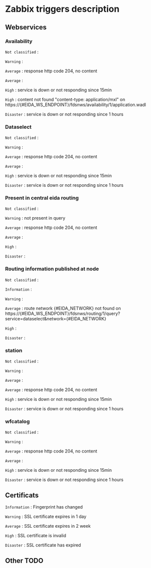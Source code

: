 #  Zabbix triggers description
## Webservices
### Availability

`Not classified` :

`Warning` : 

`Average` : response http code 204, no content

`Average` : 

`High` : service is down or not responding since 15min

`High` : content not found "content-type: application/mxl" on https://{#EIDA_WS_ENDPOINT}/fdsnws/availability/1/application.wadl

`Disaster` : service is down or not responding since 1 hours

### Dataselect

`Not classified` :

`Warning` : 

`Average` : response http code 204, no content

`Average` : 

`High` : service is down or not responding since 15min

`Disaster` : service is down or not responding since 1 hours

### Present in central eida routing

`Not classified` :

`Warning` : not present in query

`Average` : response http code 204, no content

`Average` : 

`High` : 

`Disaster` : 

### Routing information published at node

`Not classified` :

`Information` :

`Warning` :

`Average` : route network {#EIDA_NETWORK} not found on https://{#EIDA_WS_ENDPOINT}/fdsnws/routing/1/query?service=dataselect&network={#EIDA_NETWORK}

`High` :

`Disaster` :

### station

`Not classified` :

`Warning` : 

`Average` : 

`Average` : response http code 204, no content

`High` : service is down or not responding since 15min

`Disaster` : service is down or not responding since 1 hours

### wfcatalog

`Not classified` :

`Warning` : 

`Average` : response http code 204, no content

`Average` : 

`High` : service is down or not responding since 15min

`Disaster` : service is down or not responding since 1 hours

## Certificats

`Information` : Fingerprint has changed

`Warning` : SSL certificate expires in 1 day

`Average` : SSL certificate expires in 2 week

`High` : SSL certificate is invalid

`Disaster` : SSL certificate has expired


## Other TODO
